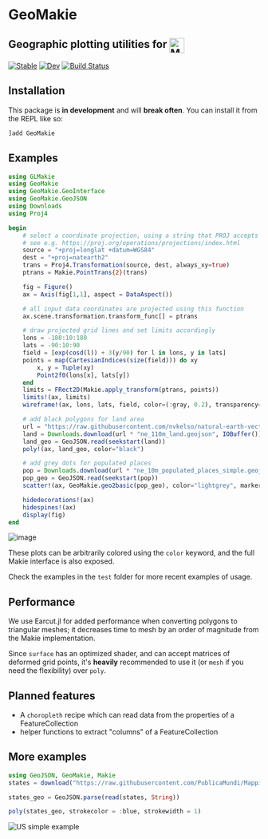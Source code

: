 # GeoMakie
## Geographic plotting utilities for <a href = "https://www.github.com/JuliaPlots/Makie.jl"><img src="https://raw.githubusercontent.com/JuliaPlots/Makie.jl/master/assets/logo.png" alt="Makie.jl" height="30" align = "top"></a>

[![Stable](https://img.shields.io/badge/docs-stable-blue.svg)](https://JuliaPlots.github.io/GeoMakie.jl/stable)
[![Dev](https://img.shields.io/badge/docs-dev-blue.svg)](https://JuliaPlots.github.io/GeoMakie.jl/dev)
[![Build Status](https://gitlab.com/JuliaGPU/GeoMakie-jl/badges/master/pipeline.svg)](https://gitlab.com/JuliaGPU/GeoMakie-jl/pipelines)

## Installation

This package is **in development** and will **break often**.  You can install it from the REPL like so:
```julia
]add GeoMakie
```

## Examples

```julia
using GLMakie
using GeoMakie
using GeoMakie.GeoInterface
using GeoMakie.GeoJSON
using Downloads
using Proj4

begin
    # select a coordinate projection, using a string that PROJ accepts
    # see e.g. https://proj.org/operations/projections/index.html
    source = "+proj=longlat +datum=WGS84"
    dest = "+proj=natearth2"
    trans = Proj4.Transformation(source, dest, always_xy=true)
    ptrans = Makie.PointTrans{2}(trans)

    fig = Figure()
    ax = Axis(fig[1,1], aspect = DataAspect())

    # all input data coordinates are projected using this function
    ax.scene.transformation.transform_func[] = ptrans

    # draw projected grid lines and set limits accordingly
    lons = -180:10:180
    lats = -90:10:90
    field = [exp(cosd(l)) + 3(y/90) for l in lons, y in lats]
    points = map(CartesianIndices(size(field))) do xy
        x, y = Tuple(xy)
        Point2f0(lons[x], lats[y])
    end
    limits = FRect2D(Makie.apply_transform(ptrans, points))
    limits!(ax, limits)
    wireframe!(ax, lons, lats, field, color=(:gray, 0.2), transparency=true)

    # add black polygons for land area
    url = "https://raw.githubusercontent.com/nvkelso/natural-earth-vector/master/geojson/"
    land = Downloads.download(url * "ne_110m_land.geojson", IOBuffer())
    land_geo = GeoJSON.read(seekstart(land))
    poly!(ax, land_geo, color="black")

    # add grey dots for populated places
    pop = Downloads.download(url * "ne_10m_populated_places_simple.geojson", IOBuffer())
    pop_geo = GeoJSON.read(seekstart(pop))
    scatter!(ax, GeoMakie.geo2basic(pop_geo), color="lightgrey", markersize=1.2)

    hidedecorations!(ax)
    hidespines!(ax)
    display(fig)
end
```
![image](https://user-images.githubusercontent.com/4471859/123479757-ad8de100-d601-11eb-9745-82e0685e8163.png)

These plots can be arbitrarily colored using the `color` keyword, and the full Makie interface is also exposed.

Check the examples in the `test` folder for more recent examples of usage.

## Performance

We use Earcut.jl for added performance when converting polygons to triangular meshes; it decreases time to mesh by an order of magnitude from the Makie implementation.

Since `surface` has an optimized shader, and can accept matrices of deformed grid points, it's **heavily** recommended to use it (or `mesh` if you need the flexibility) over `poly`.

## Planned features
- A `choropleth` recipe which can read data from the properties of a FeatureCollection
- helper functions to extract "columns" of a FeatureCollection

## More examples
```julia
using GeoJSON, GeoMakie, Makie
states = download("https://raw.githubusercontent.com/PublicaMundi/MappingAPI/master/data/geojson/us-states.json")

states_geo = GeoJSON.parse(read(states, String))

poly(states_geo, strokecolor = :blue, strokewidth = 1)
```
![US simple example](https://user-images.githubusercontent.com/32143268/73116030-c6223500-3efd-11ea-9690-f5a92415c264.png)
